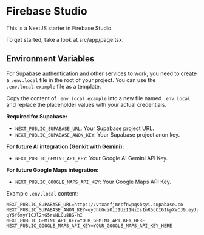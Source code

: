 
# Firebase Studio

This is a NextJS starter in Firebase Studio.

To get started, take a look at src/app/page.tsx.

## Environment Variables

For Supabase authentication and other services to work, you need to create a `.env.local` file in the root of your project. You can use the `.env.local.example` file as a template.

Copy the content of `.env.local.example` into a new file named `.env.local` and replace the placeholder values with your actual credentials.

**Required for Supabase:**
- `NEXT_PUBLIC_SUPABASE_URL`: Your Supabase project URL.
- `NEXT_PUBLIC_SUPABASE_ANON_KEY`: Your Supabase project anon key.

**For future AI integration (Genkit with Gemini):**
- `NEXT_PUBLIC_GEMINI_API_KEY`: Your Google AI Gemini API Key.

**For future Google Maps integration:**
- `NEXT_PUBLIC_GOOGLE_MAPS_API_KEY`: Your Google Maps API Key.

Example `.env.local` content:
```
NEXT_PUBLIC_SUPABASE_URL=https://vtxaefjmrcfnwpqsbsyi.supabase.co
NEXT_PUBLIC_SUPABASE_ANON_KEY=eyJhbGciOiJIUzI1NiIsInR5cCI6IkpXVCJ9.eyJpc3MiOiJzdXBhYmFzZSIsInJlZiI6InZ0eGFlZmptcmNmbndwcXNic3lpIiwicm9sZSI6ImFub24iLCJpYXQiOjE3NDc0NTcwNDAsImV4cCI6MjA2MzAzMzA0MH0.JeukfKqEHDhPAm-qY5f6myYICJl2nG5rsNLCu8BG-hI
NEXT_PUBLIC_GEMINI_API_KEY=YOUR_GEMINI_API_KEY_HERE
NEXT_PUBLIC_GOOGLE_MAPS_API_KEY=YOUR_GOOGLE_MAPS_API_KEY_HERE
```
